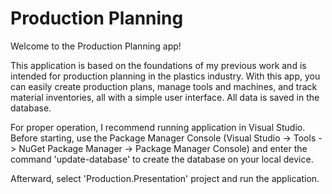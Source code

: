 # Production Planning
Welcome to the Production Planning app! 

This application is based on the foundations of my previous work and is intended for production planning in the plastics industry. 
With this app, you can easily create production plans, manage tools and machines, and track material inventories, all with a simple user interface.
All data is saved in the database.

For proper operation, I recommend running application in Visual Studio. 
Before starting, use the Package Manager Console (Visual Studio -> Tools -> NuGet Package Manager -> Package Manager Console) 
and enter the command 'update-database' to create the database on your local device.

Afterward, select 'Production.Presentation' project and run the application.
